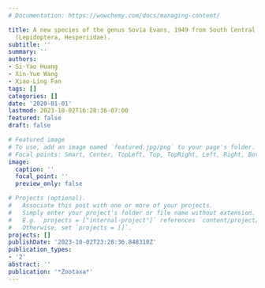 ```yaml
---
# Documentation: https://wowchemy.com/docs/managing-content/

title: A new species of the genus Sovia Evans, 1949 from South Central Yunnan, China
  (Lepidoptera, Hesperiidae).
subtitle: ''
summary: ''
authors:
- Si-Yao Huang
- Xin-Yue Wang
- Xiao-Ling Fan
tags: []
categories: []
date: '2020-01-01'
lastmod: 2023-10-02T16:28:36-07:00
featured: false
draft: false

# Featured image
# To use, add an image named `featured.jpg/png` to your page's folder.
# Focal points: Smart, Center, TopLeft, Top, TopRight, Left, Right, BottomLeft, Bottom, BottomRight.
image:
  caption: ''
  focal_point: ''
  preview_only: false

# Projects (optional).
#   Associate this post with one or more of your projects.
#   Simply enter your project's folder or file name without extension.
#   E.g. `projects = ["internal-project"]` references `content/project/deep-learning/index.md`.
#   Otherwise, set `projects = []`.
projects: []
publishDate: '2023-10-02T23:28:36.848310Z'
publication_types:
- '2'
abstract: ''
publication: '*Zootaxa*'
---
```


